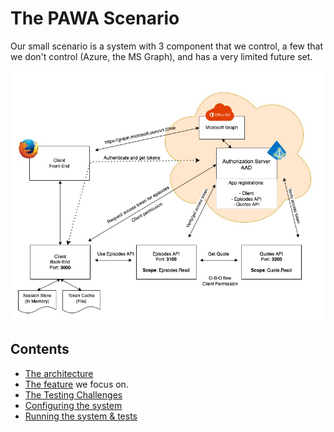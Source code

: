 # The PAWA Scenario

Our small scenario is a system with 3 component that we control, a few that we don't control (Azure, the MS Graph), and has a very limited future set.

![The PAWA Scenario](./doc/images/pawa-scenario.jpg)

## Contents

- [The architecture](./doc/the-architecture.md)
- [The feature](./doc/the-feature.md) we focus on.
- [The Testing Challenges](./doc/the-test-challenges.md)
- [Configuring the system](./doc/configuring-the-system.md)
- [Running the system & tests](./doc/running-the-system.md)
